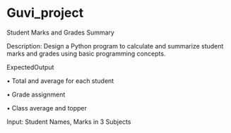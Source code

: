 # Guvi_project
Student Marks and Grades Summary

Description:
Design a Python program to calculate and summarize student marks and grades using basic
programming concepts.

ExpectedOutput

• Total and average for each student

• Grade assignment

• Class average and topper

Input:
Student Names, Marks in 3 Subjects


